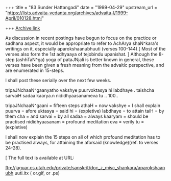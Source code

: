+++
title = "83 Sunder Hattangadi"
date = "1999-04-29"
upstream_url = "https://lists.advaita-vedanta.org/archives/advaita-l/1999-April/010128.html"

+++
[Archive link](https://lists.advaita-vedanta.org/archives/advaita-l/1999-April/010128.html)

As discussion in recent postings have begun to focus on the practice or
sadhana aspect, it would be appropriate to refer to AchArya shaN^kara's
writings on it, especially aparokshaanubhuuti (verses 100-144).[ Most of
the verses also form the 1st adhyaaya of tejobindu upanishat. ]
Although the 8-step (ashhTaN^ga) yoga of pataJNjali is better known in
general, these verses have been given a fresh meaning from the advaitic
perspective, and are enumerated in 15-steps.

I shall post these serially over the next few weeks.

tripaJNchaaN^gaanyatho vakshye puurvoktasya hi labdhaye .
taishcha sarvaiH sadaa kaarya.n nididhyaasanameva tu .. 100..

tripaJNchaaN^gaani =   fifteen steps
athaH              =   now
vakshye            =   I shall explain
puurva             =   afore
uktasya            =   said
hi                 =   (expletive)
labdhaye           =   to attain
taiH               =   by them
cha                =   and
sarvai             =   by all
sadaa              =   always
kaaryam            =   should be practised
nididhyaasanam     =   profound meditation
eva                =   verily
tu                 =   (expletive)

I shall now explain the 15 steps on all of which profound meditation has
to be practised always, for attaining the aforsaid (knowledge)(ref. to
verses 24-28).

[ The full text is available at URL:

ftp://jaguar.cs.utah.edu/private/sanskrit/doc_z_misc_shankara/aparokshaanubh
uuti.itx ( or.gif, or .ps)

